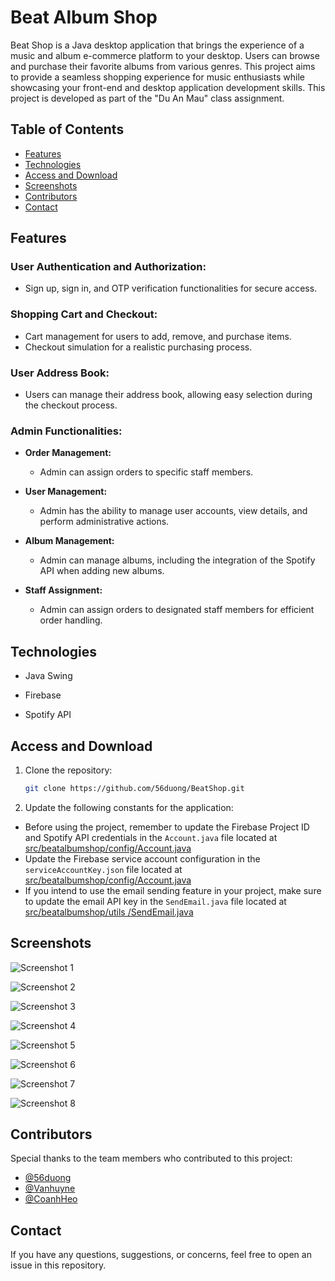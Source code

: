 # Beat Album Shop

Beat Shop is a Java desktop application that brings the experience of a music and album e-commerce platform to your desktop. Users can browse and purchase their favorite albums from various genres. This project aims to provide a seamless shopping experience for music enthusiasts while showcasing your front-end and desktop application development skills. This project is developed as part of the "Du An Mau" class assignment.

## Table of Contents

- [Features](#features)
- [Technologies](#technologies)
- [Access and Download](#access-and-download)
- [Screenshots](#screenshots)
- [Contributors](#contributors)
- [Contact](#contact)

## Features

### User Authentication and Authorization:

- Sign up, sign in, and OTP verification functionalities for secure access.

### Shopping Cart and Checkout:

- Cart management for users to add, remove, and purchase items.
- Checkout simulation for a realistic purchasing process.

### User Address Book:

- Users can manage their address book, allowing easy selection during the checkout process.

### Admin Functionalities:

- **Order Management:**
  - Admin can assign orders to specific staff members.
  
- **User Management:**
  - Admin has the ability to manage user accounts, view details, and perform administrative actions.

- **Album Management:**
  - Admin can manage albums, including the integration of the Spotify API when adding new albums.

- **Staff Assignment:**
  - Admin can assign orders to designated staff members for efficient order handling.

## Technologies

- Java Swing

- Firebase

- Spotify API

## Access and Download

1. Clone the repository:
   ```sh
   git clone https://github.com/56duong/BeatShop.git

2. Update the following constants for the application:
  - Before using the project, remember to update the Firebase Project ID and Spotify API credentials in the `Account.java` file located at [src/beatalbumshop/config/Account.java](https://github.com/56duong/BeatShop/blob/master/src/beatalbumshop/config/Account.java)
  - Update the Firebase service account configuration in the `serviceAccountKey.json` file located at [src/beatalbumshop/config/Account.java](https://github.com/56duong/BeatShop/blob/master/src/beatalbumshop/config/serviceAccountKey.json)
  - If you intend to use the email sending feature in your project, make sure to update the email API key in the `SendEmail.java` file located at [src/beatalbumshop/utils
/SendEmail.java](https://github.com/56duong/BeatShop/blob/master/src/beatalbumshop/utils/SendEmail.java)

## Screenshots

![Screenshot 1](https://github.com/56duong/BeatShop/blob/master/src/beatalbumshop/resources/images/readme/beatshop-project-1.png)

![Screenshot 2](https://github.com/56duong/BeatShop/blob/master/src/beatalbumshop/resources/images/readme/beatshop-project-2.png)

![Screenshot 3](https://github.com/56duong/BeatShop/blob/master/src/beatalbumshop/resources/images/readme/beatshop-project-3.png)

![Screenshot 4](https://github.com/56duong/BeatShop/blob/master/src/beatalbumshop/resources/images/readme/beatshop-project-4.png)

![Screenshot 5](https://github.com/56duong/BeatShop/blob/master/src/beatalbumshop/resources/images/readme/beatshop-project-5.png)

![Screenshot 6](https://github.com/56duong/BeatShop/blob/master/src/beatalbumshop/resources/images/readme/beatshop-project-6.png)

![Screenshot 7](https://github.com/56duong/BeatShop/blob/master/src/beatalbumshop/resources/images/readme/beatshop-project-7.png)

![Screenshot 8](https://github.com/56duong/BeatShop/blob/master/src/beatalbumshop/resources/images/readme/beatshop-project-8.png)

## Contributors

Special thanks to the team members who contributed to this project:

- [@56duong](https://github.com/56duong)
- [@Vanhuyne](https://github.com/Vanhuyne)
- [@CoanhHeo](https://github.com/CoanhHeo)
  
## Contact
If you have any questions, suggestions, or concerns, feel free to open an issue in this repository.
